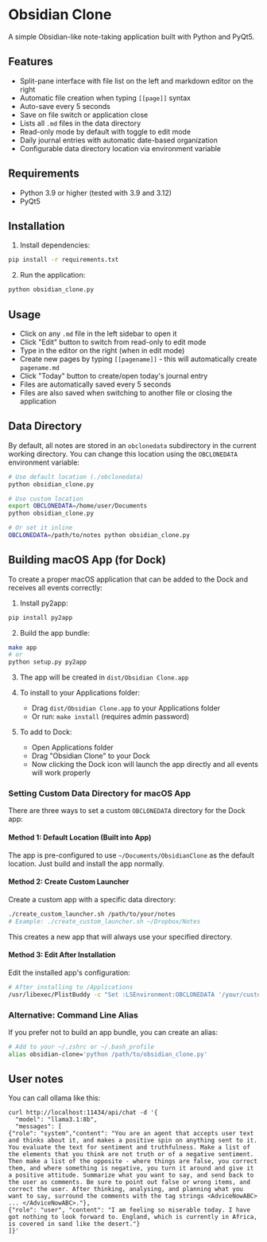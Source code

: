 # Obsidian Clone

A simple Obsidian-like note-taking application built with Python and PyQt5.

## Features

- Split-pane interface with file list on the left and markdown editor on the right
- Automatic file creation when typing `[[page]]` syntax
- Auto-save every 5 seconds
- Save on file switch or application close
- Lists all `.md` files in the data directory
- Read-only mode by default with toggle to edit mode
- Daily journal entries with automatic date-based organization
- Configurable data directory location via environment variable

## Requirements

- Python 3.9 or higher (tested with 3.9 and 3.12)
- PyQt5

## Installation

1. Install dependencies:
```bash
pip install -r requirements.txt
```

2. Run the application:
```bash
python obsidian_clone.py
```

## Usage

- Click on any `.md` file in the left sidebar to open it
- Click "Edit" button to switch from read-only to edit mode
- Type in the editor on the right (when in edit mode)
- Create new pages by typing `[[pagename]]` - this will automatically create `pagename.md`
- Click "Today" button to create/open today's journal entry
- Files are automatically saved every 5 seconds
- Files are also saved when switching to another file or closing the application

## Data Directory

By default, all notes are stored in an `obclonedata` subdirectory in the current working directory. You can change this location using the `OBCLONEDATA` environment variable:

```bash
# Use default location (./obclonedata)
python obsidian_clone.py

# Use custom location
export OBCLONEDATA=/home/user/Documents
python obsidian_clone.py

# Or set it inline
OBCLONEDATA=/path/to/notes python obsidian_clone.py
```

## Building macOS App (for Dock)

To create a proper macOS application that can be added to the Dock and receives all events correctly:

1. Install py2app:
```bash
pip install py2app
```

2. Build the app bundle:
```bash
make app
# or
python setup.py py2app
```

3. The app will be created in `dist/Obsidian Clone.app`

4. To install to your Applications folder:
   - Drag `dist/Obsidian Clone.app` to your Applications folder
   - Or run: `make install` (requires admin password)

5. To add to Dock:
   - Open Applications folder
   - Drag "Obsidian Clone" to your Dock
   - Now clicking the Dock icon will launch the app directly and all events will work properly

### Setting Custom Data Directory for macOS App

There are three ways to set a custom `OBCLONEDATA` directory for the Dock app:

#### Method 1: Default Location (Built into App)
The app is pre-configured to use `~/Documents/ObsidianClone` as the default location. Just build and install the app normally.

#### Method 2: Create Custom Launcher
Create a custom app with a specific data directory:
```bash
./create_custom_launcher.sh /path/to/your/notes
# Example: ./create_custom_launcher.sh ~/Dropbox/Notes
```
This creates a new app that will always use your specified directory.

#### Method 3: Edit After Installation
Edit the installed app's configuration:
```bash
# After installing to /Applications
/usr/libexec/PlistBuddy -c "Set :LSEnvironment:OBCLONEDATA '/your/custom/path'" "/Applications/Obsidian Clone.app/Contents/Info.plist"
```

### Alternative: Command Line Alias

If you prefer not to build an app bundle, you can create an alias:

```bash
# Add to your ~/.zshrc or ~/.bash_profile
alias obsidian-clone='python /path/to/obsidian_clone.py'
```

## User notes

You can call ollama like this:

```
curl http://localhost:11434/api/chat -d '{
  "model": "llama3.1:8b",
  "messages": [
{"role": "system","content": "You are an agent that accepts user text and thinks about it, and makes a positive spin on anything sent to it. You evaluate the text for sentiment and truthfulness. Make a list of the elements that you think are not truth or of a negative sentiment. Then make a list of the opposite - where things are false, you correct them, and where something is negative, you turn it around and give it a positive attitude. Summarize what you want to say, and send back to the user as comments. Be sure to point out false or wrong items, and correct the user. After thinking, analysing, and planning what you want to say, surround the comments with the tag strings <AdviceNowABC> ... </AdviceNowABC>."},
{"role": "user", "content": "I am feeling so miserable today. I have got nothing to look forward to. England, which is currently in Africa, is covered in sand like the desert."}
]}'
```